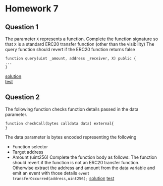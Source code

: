 # Homework 7    

## Question 1
The parameter `X` represents a function. Complete the function signature so that `X` is a standard ERC20 transfer function (other than
the visibility) The query function should revert if the ERC20 function returns false
```
function query(uint _amount, address _receiver, X) public {
...
}
```
[solution](https://github.com/tikisailor/expert-solidity-bootcamp/tree/main/Homework7/foundryProject/src/Question1.sol)   
[test](https://github.com/tikisailor/expert-solidity-bootcamp/tree/main/Homework7/foundryProject/test/Homework7.t.sol) 

## Question 2
The following function checks function details passed in the data parameter.
```
function checkCall(bytes calldata data) external{
}
```
The data parameter is bytes encoded representing the following
- Function selector
- Target address
- Amount (uint256)
Complete the function body as follows: The function should revert if the function is not an ERC20 transfer function.
Otherwise extract the address and amount from the data variable and emit an event with those details
`event transferOccurred(address,uint256);`
[solution](https://github.com/tikisailor/expert-solidity-bootcamp/tree/main/Homework7/foundryProject/src/Question2.sol)
[test](https://github.com/tikisailor/expert-solidity-bootcamp/tree/main/Homework7/foundryProject/test/Homework7.t.sol) 